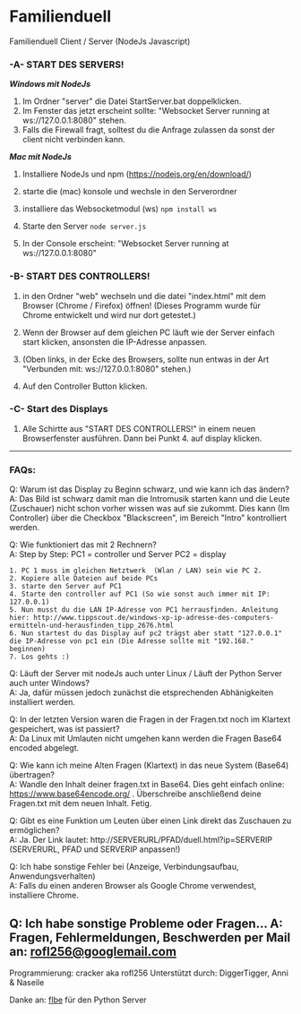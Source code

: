 # Familienduell
Familienduell Client / Server (NodeJs Javascript)

### -A- START DES SERVERS!

___Windows mit NodeJs___

1. Im Ordner "server" die Datei StartServer.bat doppelklicken.
2. Im Fenster das jetzt erscheint sollte: "Websocket Server running at ws://127.0.0.1:8080" stehen.
3. Falls die Firewall fragt, solltest du die Anfrage zulassen da sonst der client nicht verbinden kann.

___Mac mit NodeJs___

1. Installiere NodeJs und npm (https://nodejs.org/en/download/)

2. starte die (mac) konsole und wechsle in den Serverordner

3. installiere das Websocketmodul (ws)
`npm install ws`

4. Starte den Server
`node server.js`

5. In der Console erscheint: "Websocket Server running at ws://127.0.0.1:8080"

### -B- START DES CONTROLLERS!

1. in den Ordner "web" wechseln und die datei "index.html" mit dem Browser (Chrome / Firefox) öffnen! (Dieses Programm wurde für Chrome entwickelt und wird nur dort getestet.)

2. Wenn der Browser auf dem gleichen PC läuft wie der Server einfach start klicken, ansonsten die IP-Adresse anpassen.

3. (Oben links, in der Ecke des Browsers, sollte nun entwas in der Art "Verbunden mit: ws://127.0.0.1:8080" stehen.)

4. Auf den Controller Button klicken.

### -C- Start des Displays

1. Alle Schirtte aus "START DES CONTROLLERS!" in einem neuen Browserfenster ausführen. Dann bei Punkt 4. auf display klicken.


---------------------------

### FAQs:
Q: Warum ist das Display zu Beginn schwarz, und wie kann ich das ändern?   
A: Das Bild ist schwarz damit man die Intromusik starten kann und die Leute (Zuschauer) nicht schon vorher wissen was auf sie zukommt.
   Dies kann (Im Controller) über die Checkbox "Blackscreen", im Bereich "Intro" kontrolliert werden.

Q: Wie funktioniert das mit 2 Rechnern?   
A: Step by Step: 
	PC1 = controller und Server
	PC2 = display

    1. PC 1 muss im gleichen Netztwerk  (Wlan / LAN) sein wie PC 2.
    2. Kopiere alle Dateien auf beide PCs
    3. starte den Server auf PC1
    4. Starte den controller auf PC1 (So wie sonst auch immer mit IP: 127.0.0.1)
    5. Nun musst du die LAN IP-Adresse von PC1 herrausfinden. Anleitung hier: http://www.tippscout.de/windows-xp-ip-adresse-des-computers-ermitteln-und-herausfinden_tipp_2676.html
    6. Nun startest du das Display auf pc2 trägst aber statt "127.0.0.1" die IP-Adresse von pc1 ein (Die Adresse sollte mit "192.168." beginnen)
    7. Los gehts :)
    
Q: Läuft der Server mit nodeJs auch unter Linux / Läuft der Python Server auch unter Windows?    
A: Ja, dafür müssen jedoch zunächst die etsprechenden Abhänigkeiten installiert werden.

Q: In der letzten Version waren die Fragen in der Fragen.txt noch im Klartext gespeichert, was ist passiert?   
A: Da Linux mit Umlauten nicht umgehen kann werden die Fragen Base64 encoded abgelegt.

Q: Wie kann ich meine Alten Fragen (Klartext) in das neue System (Base64) übertragen?   
A: Wandle den Inhalt deiner fragen.txt in Base64. Dies geht einfach online:  https://www.base64encode.org/ . Überschreibe anschließend deine Fragen.txt mit dem neuen Inhalt. Fetig.

Q: Gibt es eine Funktion um Leuten über einen Link direkt das Zuschauen zu ermöglichen?   
A: Ja. Der Link lautet: http://SERVERURL/PFAD/duell.html?ip=SERVERIP (SERVERURL, PFAD und SERVERIP anpassen!)

Q: Ich habe sonstige Fehler bei (Anzeige, Verbindungsaufbau, Anwendungsverhalten)   
A: Falls du einen anderen Browser als Google Chrome verwendest, installiere Chrome.

Q: Ich habe sonstige Probleme oder Fragen...
A: Fragen, Fehlermeldungen, Beschwerden per Mail an: rofl256@googlemail.com
---------------------------

Programmierung: cracker aka rofl256
Unterstützt durch: DiggerTigger, Anni & Naseile

Danke an: [flbe](https://github.com/flbe) für den Python Server
